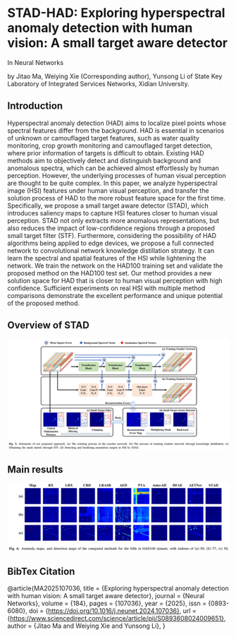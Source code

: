 # STAD-HAD: Exploring hyperspectral anomaly detection with human vision: A small target aware detector

In Neural Networks

by Jitao Ma, Weiying Xie (Corresponding author), Yunsong Li of State Key Laboratory of Integrated Services Networks, Xidian University.

## Introduction

Hyperspectral anomaly detection (HAD) aims to localize pixel points whose spectral features differ from the background. HAD is essential in scenarios of unknown or camouflaged target features, such as water quality monitoring, crop growth monitoring and camouflaged target detection, where prior information of targets is difficult to obtain. Existing HAD methods aim to objectively detect and distinguish background and anomalous spectra, which can be achieved almost effortlessly by human perception. However, the underlying processes of human visual perception are thought to be quite complex. In this paper, we analyze hyperspectral image (HSI) features under human visual perception, and transfer the solution process of HAD to the more robust feature space for the first time. Specifically, we propose a small target aware detector (STAD), which introduces saliency maps to capture HSI features closer to human visual perception. STAD not only extracts more anomalous representations, but also reduces the impact of low-confidence regions through a proposed small target filter (STF). Furthermore, considering the possibility of HAD algorithms being applied to edge devices, we propose a full connected network to convolutional network knowledge distillation strategy. It can learn the spectral and spatial features of the HSI while lightening the network. We train the network on the HAD100 training set and validate the proposed method on the HAD100 test set. Our method provides a new solution space for HAD that is closer to human visual perception with high confidence. Sufficient experiments on real HSI with multiple method comparisons demonstrate the excellent performance and unique potential of the proposed method.

## Overview of STAD
![Overview](./images/method.png)

## Main results
![Overview](./images/result1.png)

## BibTex Citation
@article{MA2025107036,
title = {Exploring hyperspectral anomaly detection with human vision: A small target aware detector},
journal = {Neural Networks},
volume = {184},
pages = {107036},
year = {2025},
issn = {0893-6080},
doi = {https://doi.org/10.1016/j.neunet.2024.107036},
url = {https://www.sciencedirect.com/science/article/pii/S0893608024009651},
author = {Jitao Ma and Weiying Xie and Yunsong Li},
}
